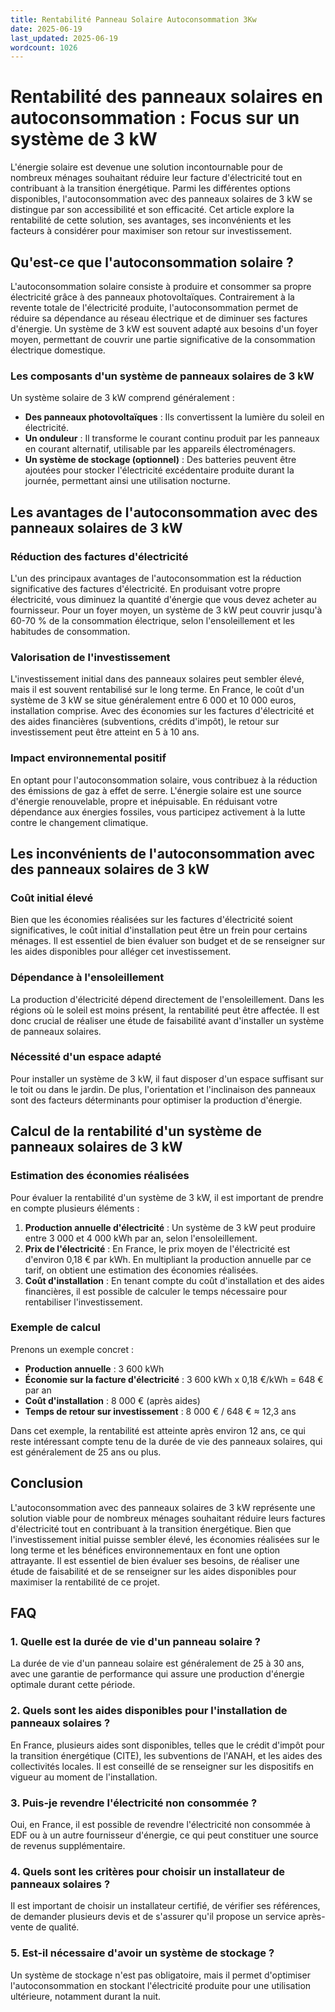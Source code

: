 ```yaml
---
title: Rentabilité Panneau Solaire Autoconsommation 3Kw
date: 2025-06-19
last_updated: 2025-06-19
wordcount: 1026
---
```


# Rentabilité des panneaux solaires en autoconsommation : Focus sur un système de 3 kW

L'énergie solaire est devenue une solution incontournable pour de nombreux ménages souhaitant réduire leur facture d'électricité tout en contribuant à la transition énergétique. Parmi les différentes options disponibles, l'autoconsommation avec des panneaux solaires de 3 kW se distingue par son accessibilité et son efficacité. Cet article explore la rentabilité de cette solution, ses avantages, ses inconvénients et les facteurs à considérer pour maximiser son retour sur investissement.

## Qu'est-ce que l'autoconsommation solaire ?

L'autoconsommation solaire consiste à produire et consommer sa propre électricité grâce à des panneaux photovoltaïques. Contrairement à la revente totale de l'électricité produite, l'autoconsommation permet de réduire sa dépendance au réseau électrique et de diminuer ses factures d'énergie. Un système de 3 kW est souvent adapté aux besoins d'un foyer moyen, permettant de couvrir une partie significative de la consommation électrique domestique.

### Les composants d'un système de panneaux solaires de 3 kW

Un système solaire de 3 kW comprend généralement :

- **Des panneaux photovoltaïques** : Ils convertissent la lumière du soleil en électricité.
- **Un onduleur** : Il transforme le courant continu produit par les panneaux en courant alternatif, utilisable par les appareils électroménagers.
- **Un système de stockage (optionnel)** : Des batteries peuvent être ajoutées pour stocker l'électricité excédentaire produite durant la journée, permettant ainsi une utilisation nocturne.

## Les avantages de l'autoconsommation avec des panneaux solaires de 3 kW

### Réduction des factures d'électricité

L'un des principaux avantages de l'autoconsommation est la réduction significative des factures d'électricité. En produisant votre propre électricité, vous diminuez la quantité d'énergie que vous devez acheter au fournisseur. Pour un foyer moyen, un système de 3 kW peut couvrir jusqu'à 60-70 % de la consommation électrique, selon l'ensoleillement et les habitudes de consommation.

### Valorisation de l'investissement

L'investissement initial dans des panneaux solaires peut sembler élevé, mais il est souvent rentabilisé sur le long terme. En France, le coût d'un système de 3 kW se situe généralement entre 6 000 et 10 000 euros, installation comprise. Avec des économies sur les factures d'électricité et des aides financières (subventions, crédits d'impôt), le retour sur investissement peut être atteint en 5 à 10 ans.

### Impact environnemental positif

En optant pour l'autoconsommation solaire, vous contribuez à la réduction des émissions de gaz à effet de serre. L'énergie solaire est une source d'énergie renouvelable, propre et inépuisable. En réduisant votre dépendance aux énergies fossiles, vous participez activement à la lutte contre le changement climatique.

## Les inconvénients de l'autoconsommation avec des panneaux solaires de 3 kW

### Coût initial élevé

Bien que les économies réalisées sur les factures d'électricité soient significatives, le coût initial d'installation peut être un frein pour certains ménages. Il est essentiel de bien évaluer son budget et de se renseigner sur les aides disponibles pour alléger cet investissement.

### Dépendance à l'ensoleillement

La production d'électricité dépend directement de l'ensoleillement. Dans les régions où le soleil est moins présent, la rentabilité peut être affectée. Il est donc crucial de réaliser une étude de faisabilité avant d'installer un système de panneaux solaires.

### Nécessité d'un espace adapté

Pour installer un système de 3 kW, il faut disposer d'un espace suffisant sur le toit ou dans le jardin. De plus, l'orientation et l'inclinaison des panneaux sont des facteurs déterminants pour optimiser la production d'énergie.

## Calcul de la rentabilité d'un système de panneaux solaires de 3 kW

### Estimation des économies réalisées

Pour évaluer la rentabilité d'un système de 3 kW, il est important de prendre en compte plusieurs éléments :

1. **Production annuelle d'électricité** : Un système de 3 kW peut produire entre 3 000 et 4 000 kWh par an, selon l'ensoleillement.
2. **Prix de l'électricité** : En France, le prix moyen de l'électricité est d'environ 0,18 € par kWh. En multipliant la production annuelle par ce tarif, on obtient une estimation des économies réalisées.
3. **Coût d'installation** : En tenant compte du coût d'installation et des aides financières, il est possible de calculer le temps nécessaire pour rentabiliser l'investissement.

### Exemple de calcul

Prenons un exemple concret :

- **Production annuelle** : 3 600 kWh
- **Économie sur la facture d'électricité** : 3 600 kWh x 0,18 €/kWh = 648 € par an
- **Coût d'installation** : 8 000 € (après aides)
- **Temps de retour sur investissement** : 8 000 € / 648 € ≈ 12,3 ans

Dans cet exemple, la rentabilité est atteinte après environ 12 ans, ce qui reste intéressant compte tenu de la durée de vie des panneaux solaires, qui est généralement de 25 ans ou plus.

## Conclusion

L'autoconsommation avec des panneaux solaires de 3 kW représente une solution viable pour de nombreux ménages souhaitant réduire leurs factures d'électricité tout en contribuant à la transition énergétique. Bien que l'investissement initial puisse sembler élevé, les économies réalisées sur le long terme et les bénéfices environnementaux en font une option attrayante. Il est essentiel de bien évaluer ses besoins, de réaliser une étude de faisabilité et de se renseigner sur les aides disponibles pour maximiser la rentabilité de ce projet.

## FAQ

### 1. Quelle est la durée de vie d'un panneau solaire ?

La durée de vie d'un panneau solaire est généralement de 25 à 30 ans, avec une garantie de performance qui assure une production d'énergie optimale durant cette période.

### 2. Quels sont les aides disponibles pour l'installation de panneaux solaires ?

En France, plusieurs aides sont disponibles, telles que le crédit d'impôt pour la transition énergétique (CITE), les subventions de l'ANAH, et les aides des collectivités locales. Il est conseillé de se renseigner sur les dispositifs en vigueur au moment de l'installation.

### 3. Puis-je revendre l'électricité non consommée ?

Oui, en France, il est possible de revendre l'électricité non consommée à EDF ou à un autre fournisseur d'énergie, ce qui peut constituer une source de revenus supplémentaire.

### 4. Quels sont les critères pour choisir un installateur de panneaux solaires ?

Il est important de choisir un installateur certifié, de vérifier ses références, de demander plusieurs devis et de s'assurer qu'il propose un service après-vente de qualité.

### 5. Est-il nécessaire d'avoir un système de stockage ?

Un système de stockage n'est pas obligatoire, mais il permet d'optimiser l'autoconsommation en stockant l'électricité produite pour une utilisation ultérieure, notamment durant la nuit.